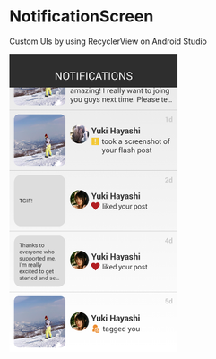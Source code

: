 # NotificationScreen
Custom UIs by using RecyclerView on Android Studio


<img src="./screenshots/Samsung GT-N7100 Android 4.4.2/device-2016-04-20-222935.png" width="300">

